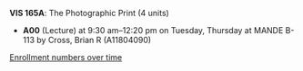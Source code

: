 **VIS 165A**: The Photographic Print (4 units)

- **A00** (Lecture) at 9:30 am–12:20 pm on Tuesday, Thursday at MANDE B-113 by Cross, Brian R (A11804090)

[Enrollment numbers over time](./VIS165A.tsv)
